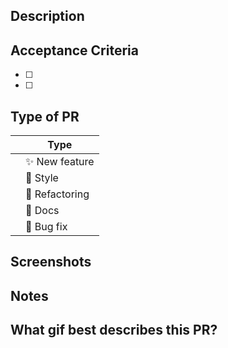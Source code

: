 ## Description
<!-- Briefly describe the changes in this PR -->

## Acceptance Criteria
- [ ] <!-- First criteria -->
- [ ] <!-- Second criteria -->

## Type of PR
|     | Type               |
| --- | ------------------ |
|     | :sparkles: New feature |
|     | 🎨 Style           |
|     | :hammer: Refactoring |
|     | :scroll: Docs      |
|     | 🐛 Bug fix      |

## Screenshots
<!-- Add screenshots if relevant -->

## Notes
<!-- Any extra context, what you learned, or follow-ups -->

## What gif best describes this PR?
<!--
  ![fun gif](https://media.giphy.com/media/somegif/giphy.gif)
-->
